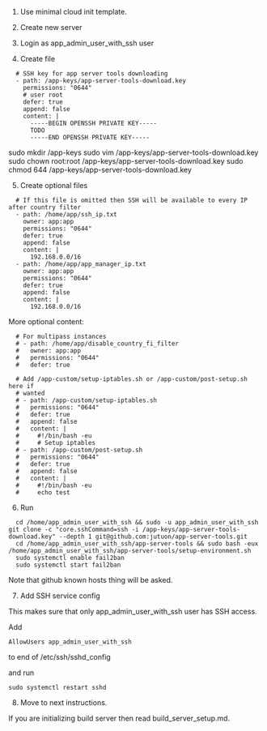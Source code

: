 
1. Use minimal cloud init template.

2. Create new server

3. Login as app_admin_user_with_ssh user

4. Create file
```
  # SSH key for app server tools downloading
  - path: /app-keys/app-server-tools-download.key
    permissions: "0644"
    # user root
    defer: true
    append: false
    content: |
      -----BEGIN OPENSSH PRIVATE KEY-----
      TODO
      -----END OPENSSH PRIVATE KEY-----
```

sudo mkdir /app-keys
sudo vim /app-keys/app-server-tools-download.key
sudo chown root:root /app-keys/app-server-tools-download.key
sudo chmod 644 /app-keys/app-server-tools-download.key

5. Create optional files

```
  # If this file is omitted then SSH will be available to every IP after country filter
  - path: /home/app/ssh_ip.txt
    owner: app:app
    permissions: "0644"
    defer: true
    append: false
    content: |
      192.168.0.0/16
  - path: /home/app/app_manager_ip.txt
    owner: app:app
    permissions: "0644"
    defer: true
    append: false
    content: |
      192.168.0.0/16
```

More optional content:

```
  # For multipass instances
  # - path: /home/app/disable_country_fi_filter
  #   owner: app:app
  #   permissions: "0644"
  #   defer: true

  # Add /app-custom/setup-iptables.sh or /app-custom/post-setup.sh here if
  # wanted
  # - path: /app-custom/setup-iptables.sh
  #   permissions: "0644"
  #   defer: true
  #   append: false
  #   content: |
  #     #!/bin/bash -eu
  #     # Setup iptables
  # - path: /app-custom/post-setup.sh
  #   permissions: "0644"
  #   defer: true
  #   append: false
  #   content: |
  #     #!/bin/bash -eu
  #     echo test

```

6. Run
```
  cd /home/app_admin_user_with_ssh && sudo -u app_admin_user_with_ssh git clone -c "core.sshCommand=ssh -i /app-keys/app-server-tools-download.key" --depth 1 git@github.com:jutuon/app-server-tools.git
  cd /home/app_admin_user_with_ssh/app-server-tools && sudo bash -eux /home/app_admin_user_with_ssh/app-server-tools/setup-environment.sh
  sudo systemctl enable fail2ban
  sudo systemctl start fail2ban
```

Note that github known hosts thing will be asked.


7. Add SSH service config

This makes sure that only app_admin_user_with_ssh user has SSH access.

Add

```
AllowUsers app_admin_user_with_ssh
```

to end of /etc/ssh/sshd_config

and run

```
sudo systemctl restart sshd
```

8. Move to next instructions.

If you are initializing build server then read build_server_setup.md.
